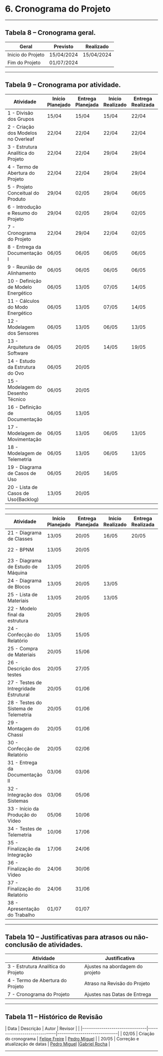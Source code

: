 # 6. Cronograma do Projeto

___________________________________________________________________________________

## Tabela 8 – Cronograma geral.

|      Geral      | Previsto |Realizado |
|-----------------|----------|----------|
|Inicio do Projeto|15/04/2024|15/04/2024|
|Fim do Projeto   |01/07/2024|          |

___________________________________________________________________________________
 
## Tabela 9 – Cronograma por atividade.


| Atividade | Início Planejado | Entrega Planejada | Inicio Realizado | Entrega Realizada | Ativadades Predecessoras | Responsáveis |
| ---------------------------------- | ----- | ----- | ----- | ----- | ----------------- | ---------------------- |
| 1 - Divisão dos Grupos             | 15/04 | 15/04 | 15/04 | 22/04 |                   |Todos Integrantes       |
| 2 - Criação dos Modelos no Overleaf| 22/04 | 22/04 | 22/04 | 22/04 |                   |Sub-Grupo TAP           |
| 3 - Estrutura Analítica do Projeto | 22/04 | 22/04 | 29/04 | 29/04 |                   |Sub-Grupo EAP           |
| 4 - Termo de Abertura do Projeto   | 22/04 | 22/04 | 29/04 | 29/04 |                   |Sub-Grupo TAP           |
| 5 - Projeto Conceitual do Produto  | 29/04 | 02/05 | 29/04 | 06/05 |                   |Sub-Grupo PCP           |
| 6 - Introdução e Resumo do Projeto | 29/04 | 02/05 | 29/04 | 02/05 |                   |Sub-Grupo Overleaf      |
| 7 - Cronograma do Projeto          | 22/04 | 29/04 | 22/04 | 02/05 | 3 e 4             |Sub-Grupo Cronograma    |
| 8 - Entrega da Documentação I      | 06/05 | 06/05 | 06/05 | 06/05 | 2, 3, 4, 5, 6 e 7 |Gerente Geral           |
| 9 - Reunião de Alinhamento         | 06/05 | 06/05 | 06/05 | 06/05 |                   |Todos Integrantes       |
| 10 - Definição de Modelo Energético| 06/05 | 13/05 | 07/05 | 14/05 |                   |Sub-Grupo Energia       |
| 11 - Cálculos do Modo Energético   | 06/05 | 13/05 | 07/05 | 14/05 |                   |Sub-Grupo Energia       |
| 12 - Modelagem dos Sensores        | 06/05 | 13/05 | 06/05 | 13/05 | 11                |Sub-Grupo Eletrônica    |
| 13 - Arquitetura de Software       | 06/05 | 20/05 | 14/05 | 19/05 |                   |Sub-Grupo Software      |
| 14 - Estudo da Estrutura do Ovo    | 06/05 | 20/05 |       |       | 13                |Sub-Grupo Estrutura     |
| 15 - Modelagem do Desenho Técnico  | 06/05 | 20/05 |       |       | 13 e 14           |Sub-Grupo Estrutura     |
| 16 - Definição de Documentação     | 06/05 | 13/05 |       |       | 16                |Sub-grupo software      |
| 17 - Modelagem de Movimentação     | 06/05 | 13/05 | 06/05 | 13/05 | 15                |Sub-grupo Eletrônica    |
| 18 - Modelagem de Telemetria       | 06/05 | 13/05 | 06/05 | 13/05 | 12 e 18           |Sub-grupo Eletrônica    |
| 19 - Diagrama de Casos de Uso      | 06/05 | 20/05 | 16/05 |       | 16 e 17           |Sub-grupo Software      |
| 20 - Lista de Casos de Uso(Backlog)| 13/05 | 20/05 |       |       | 19                |Sub-grupo Software      |

___________________________________________________________________________________


| Atividade | Início Planejado | Entrega Planejada | Inicio Realizado | Entrega Realizada | Ativadades Predecessoras | Responsáveis |
| ------------------------------------- | ----- | ----- | ----- | ----- | ------------------- | ------------------- |
| 21 - Diagrama de Classes              | 13/05 | 20/05 | 16/05 | 20/05 | 16 e 17             |Sub-grupo Software   |
| 22 - BPNM                             | 13/05 | 20/05 |       |       | 16 e 17             |Sub-grupo Software   |
| 23 - Diagrama de Estudo de Máquina    | 13/05 | 20/05 |       |       |                     |Sub-grupo Software   |
| 24 - Diagrama de Blocos               | 13/05 | 20/05 | 13/05 |       |                     |Sub-grupo Eletronica |
| 25 - Lista de Materiais               | 13/05 | 20/05 | 13/05 |       | 10, 12 e 15         |Sub-Gerentes         |
| 22 - Modelo final da estrutura        | 20/05 | 29/05 |       |       | 14,15 e 17          |Sub-grupo Estrutura  | 
| 24 - Confecção do Relatório           | 13/05 | 15/05 |       |       | 11, 17 e 23         |Sub-grupo overleaf   |
| 25 - Compra de Materiais              | 20/05 | 15/06 |       |       | 23                  |Sub-Gerentes         |
| 26 - Descrição dos testes             | 20/05 | 27/05 |       |       |                     |Sub-grupo Software   |   
| 27 - Testes de Intregridade Estrutural| 20/05 | 01/06 |       |       | 13, 15 e 25         |Sub-grupo eletrônica |
| 28 - Testes do Sistema de Telemetria  | 20/05 | 01/06 |       |       | 19 e 26             |Sub-grupo eletrônica |
| 29 - Montagem do Chassi               | 20/05 | 01/06 |       |       | 26 e 12             |Sub-grupo eletrônica |
| 30 - Confecção de Relatório           | 20/05 | 02/06 |       |       | 20, 21, 22, 23 e 24 |Sub-grupo overleaf   |
| 31 - Entrega da Documentação II       | 03/06 | 03/06 |       |       | 28 e 29             |Gerente Geral        |
| 32 - Integração dos Sistemas          | 03/06 | 05/06 |       |       | 24 e 25             |Sub-grupo eletrônica |
| 33 - Início da Produção do Vídeo      | 05/06 | 10/06 |       |       |                     |Sub-grupo vídeo      |
| 34 - Testes de Telemetria             | 10/06 | 17/06 |       |       | 28                  |Sub-grupo eletrônica |
| 35 - Finalização da Integração        | 17/06 | 24/06 |       |       | 31                  |Sub-grupo eletrônica |
| 36 - Finalização do Vídeo             | 24/06 | 30/06 |       |       | 32, 33 e 34         |Sub-grupo vídeo      |
| 37 - Finalização do Relatório         | 24/06 | 31/06 |       |       | 29                  |Sub-grupo overleaf   |
| 38 - Apresentação do Trabalho         | 01/07 | 01/07 |       |       |                     |Todos Integrantes    |

___________________________________________________________________________________

## Tabela 10 – Justificativas para atrasos ou não-conclusão de atividades.

|             Atividade            |         Justificativa         |
|----------------------------------|-------------------------------|
|3 - Estrutura Analítica do Projeto|Ajustes na abordagem do projeto|
|4 - Termo de Abertura do Projeto  |Atraso na Revisão do Projeto   |
|7 - Cronograma do Projeto         |Ajustes nas Datas de Entrega   |

___________________________________________________________________________________

## Tabela 11 – Histórico de Revisão

| Data  |             Descrição           |              Autor            |             Revisor           |
|       |---------------------------------|-------------------------------|-------------------------------|
| 02/05 | Criação do cronograma           | [Felipe Freire](https://github.com/FelipeFreire-gf) | [Pedro Miguel](https://github.com/pedroMADBR) |
| 20/05 | Correção e atualização de datas | [Pedro Miguel](https://github.com/pedroMADBR) |[Gabriel Rocha](https://github.com/GabrielG-Rocha) |

___________________________________________________________________________________